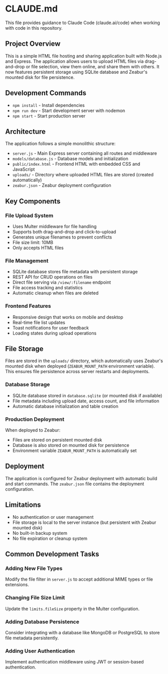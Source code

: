 # CLAUDE.md

This file provides guidance to Claude Code (claude.ai/code) when working with code in this repository.

## Project Overview

This is a simple HTML file hosting and sharing application built with Node.js and Express. The application allows users to upload HTML files via drag-and-drop or file selection, view them online, and share them with others. It now features persistent storage using SQLite database and Zeabur's mounted disk for file persistence.

## Development Commands

- `npm install` - Install dependencies
- `npm run dev` - Start development server with nodemon
- `npm start` - Start production server

## Architecture

The application follows a simple monolithic structure:

- `server.js` - Main Express server containing all routes and middleware
- `models/database.js` - Database models and initialization
- `public/index.html` - Frontend HTML with embedded CSS and JavaScript
- `uploads/` - Directory where uploaded HTML files are stored (created automatically)
- `zeabur.json` - Zeabur deployment configuration

## Key Components

### File Upload System
- Uses Multer middleware for file handling
- Supports both drag-and-drop and click-to-upload
- Generates unique filenames to prevent conflicts
- File size limit: 10MB
- Only accepts HTML files

### File Management
- SQLite database stores file metadata with persistent storage
- REST API for CRUD operations on files
- Direct file serving via `/view/:filename` endpoint
- File access tracking and statistics
- Automatic cleanup when files are deleted

### Frontend Features
- Responsive design that works on mobile and desktop
- Real-time file list updates
- Toast notifications for user feedback
- Loading states during upload operations

## File Storage

Files are stored in the `uploads/` directory, which automatically uses Zeabur's mounted disk when deployed (`ZEABUR_MOUNT_PATH` environment variable). This ensures file persistence across server restarts and deployments.

### Database Storage
- SQLite database stored in `database.sqlite` (or mounted disk if available)
- File metadata including upload date, access count, and file information
- Automatic database initialization and table creation

### Production Deployment
When deployed to Zeabur:
- Files are stored on persistent mounted disk
- Database is also stored on mounted disk for persistence
- Environment variable `ZEABUR_MOUNT_PATH` is automatically set

## Deployment

The application is configured for Zeabur deployment with automatic build and start commands. The `zeabur.json` file contains the deployment configuration.

## Limitations

- No authentication or user management
- File storage is local to the server instance (but persistent with Zeabur mounted disk)
- No built-in backup system
- No file expiration or cleanup system

## Common Development Tasks

### Adding New File Types
Modify the file filter in `server.js` to accept additional MIME types or file extensions.

### Changing File Size Limit
Update the `limits.fileSize` property in the Multer configuration.

### Adding Database Persistence
Consider integrating with a database like MongoDB or PostgreSQL to store file metadata persistently.

### Adding User Authentication
Implement authentication middleware using JWT or session-based authentication.